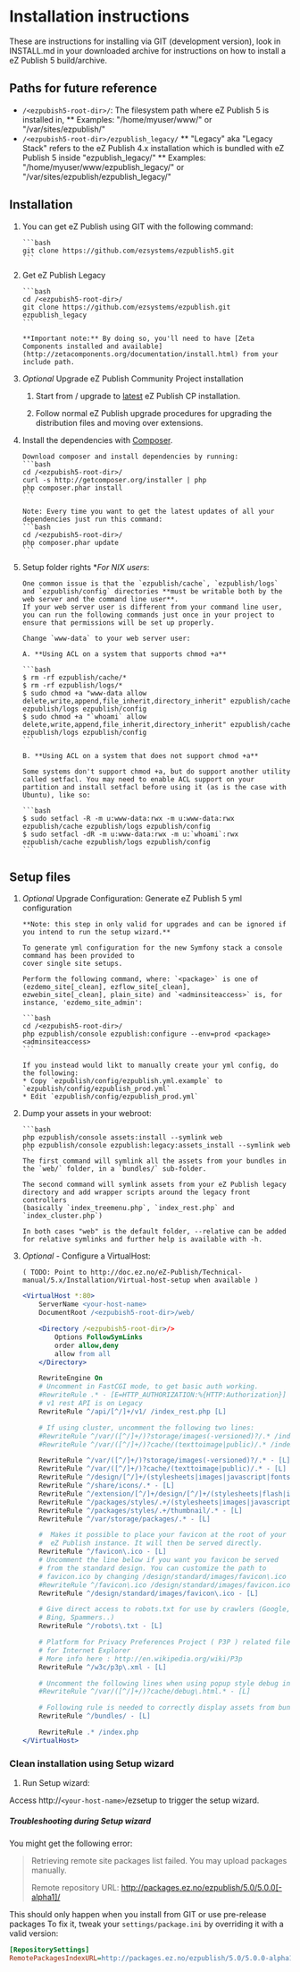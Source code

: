 # Installation instructions

  These are instructions for installing via GIT (development version), look in INSTALL.md
  in your downloaded archive for instructions on how to install a eZ Publish 5 build/archive.

## Paths for future reference
  * `/<ezpubish5-root-dir>/`: The filesystem path where eZ Publish 5 is installed in,
   ** Examples: "/home/myuser/www/" or "/var/sites/ezpublish/"
  * `/<ezpubish5-root-dir>/ezpublish_legacy/`
   ** "Legacy" aka "Legacy Stack" refers to the eZ Publish 4.x installation which is bundled with eZ Publish 5 inside "ezpublish_legacy/"
   ** Examples: "/home/myuser/www/ezpublish_legacy/" or "/var/sites/ezpublish/ezpublish_legacy/"

## Installation

1. You can get eZ Publish using GIT with the following command:

       ```bash
       git clone https://github.com/ezsystems/ezpublish5.git
       ```

2. Get eZ Publish Legacy

       ```bash
       cd /<ezpubish5-root-dir>/
       git clone https://github.com/ezsystems/ezpublish.git ezpublish_legacy
       ```

       **Important note:** By doing so, you'll need to have [Zeta Components installed and available](http://zetacomponents.org/documentation/install.html) from your include path.

3. *Optional* Upgrade eZ Publish Community Project installation
    1. Start from / upgrade to [latest](http://share.ez.no/downloads/downloads) eZ Publish CP installation.

    2. Follow normal eZ Publish upgrade procedures for upgrading the distribution files and moving over extensions.

4. Install the dependencies with [Composer](http://getcomposer.org).

       Download composer and install dependencies by running:
       ```bash
       cd /<ezpubish5-root-dir>/
       curl -s http://getcomposer.org/installer | php
       php composer.phar install
       ```

       Note: Every time you want to get the latest updates of all your dependencies just run this command:
       ```bash
       cd /<ezpubish5-root-dir>/
       php composer.phar update
       ```

5. Setup folder rights **For *NIX users**:

       One common issue is that the `ezpublish/cache`, `ezpublish/logs` and `ezpublish/config` directories **must be writable both by the web server and the command line user**.
       If your web server user is different from your command line user, you can run the following commands just once in your project to ensure that permissions will be set up properly. 

       Change `www-data` to your web server user:

       A. **Using ACL on a system that supports chmod +a**

       ```bash
       $ rm -rf ezpublish/cache/*
       $ rm -rf ezpublish/logs/*
       $ sudo chmod +a "www-data allow delete,write,append,file_inherit,directory_inherit" ezpublish/cache ezpublish/logs ezpublish/config
       $ sudo chmod +a "`whoami` allow delete,write,append,file_inherit,directory_inherit" ezpublish/cache ezpublish/logs ezpublish/config
       ```

       B. **Using ACL on a system that does not support chmod +a**

       Some systems don't support chmod +a, but do support another utility called setfacl. You may need to enable ACL support on your partition and install setfacl before using it (as is the case with Ubuntu), like so:

       ```bash
       $ sudo setfacl -R -m u:www-data:rwx -m u:www-data:rwx ezpublish/cache ezpublish/logs ezpublish/config
       $ sudo setfacl -dR -m u:www-data:rwx -m u:`whoami`:rwx ezpublish/cache ezpublish/logs ezpublish/config
       ```

## Setup files
1. *Optional* Upgrade Configuration: Generate eZ Publish 5 yml configuration

       **Note: this step in only valid for upgrades and can be ignored if you intend to run the setup wizard.**

       To generate yml configuration for the new Symfony stack a console command has been provided to
       cover single site setups.

       Perform the following command, where: `<package>` is one of (ezdemo_site[_clean], ezflow_site[_clean],
       ezwebin_site[_clean], plain_site) and `<adminsiteaccess>` is, for instance, 'ezdemo_site_admin':

       ```bash
       cd /<ezpubish5-root-dir>/
       php ezpublish/console ezpublish:configure --env=prod <package> <adminsiteaccess>
       ```

       If you instead would likt to manually create your yml config, do the following:
       * Copy `ezpublish/config/ezpublish.yml.example` to `ezpublish/config/ezpublish_prod.yml`
       * Edit `ezpublish/config/ezpublish_prod.yml`


2. Dump your assets in your webroot:

       ```bash
       php ezpublish/console assets:install --symlink web
       php ezpublish/console ezpublish:legacy:assets_install --symlink web
       ```
       The first command will symlink all the assets from your bundles in the `web/` folder, in a `bundles/` sub-folder.

       The second command will symlink assets from your eZ Publish legacy directory and add wrapper scripts around the legacy front controllers
       (basically `index_treemenu.php`, `index_rest.php` and `index_cluster.php`)

       In both cases "web" is the default folder, --relative can be added for relative symlinks and further help is available with -h.

3. *Optional* - Configure a VirtualHost:

       ( TODO: Point to http://doc.ez.no/eZ-Publish/Technical-manual/5.x/Installation/Virtual-host-setup when available )

    ```apache
    <VirtualHost *:80>
        ServerName <your-host-name>
        DocumentRoot /<ezpubish5-root-dir>/web/

        <Directory /<ezpubish5-root-dir>/>
            Options FollowSymLinks
            order allow,deny
            allow from all
        </Directory>

        RewriteEngine On
        # Uncomment in FastCGI mode, to get basic auth working.
        #RewriteRule .* - [E=HTTP_AUTHORIZATION:%{HTTP:Authorization}]
        # v1 rest API is on Legacy
        RewriteRule ^/api/[^/]+/v1/ /index_rest.php [L]

        # If using cluster, uncomment the following two lines:
        #RewriteRule ^/var/([^/]+/)?storage/images(-versioned)?/.* /index_cluster.php [L]
        #RewriteRule ^/var/([^/]+/)?cache/(texttoimage|public)/.* /index_cluster.php [L]

        RewriteRule ^/var/([^/]+/)?storage/images(-versioned)?/.* - [L]
        RewriteRule ^/var/([^/]+/)?cache/(texttoimage|public)/.* - [L]
        RewriteRule ^/design/[^/]+/(stylesheets|images|javascript|fonts)/.* - [L]
        RewriteRule ^/share/icons/.* - [L]
        RewriteRule ^/extension/[^/]+/design/[^/]+/(stylesheets|flash|images|lib|javascripts?)/.* - [L]
        RewriteRule ^/packages/styles/.+/(stylesheets|images|javascript)/[^/]+/.* - [L]
        RewriteRule ^/packages/styles/.+/thumbnail/.* - [L]
        RewriteRule ^/var/storage/packages/.* - [L]

        #  Makes it possible to place your favicon at the root of your
        #  eZ Publish instance. It will then be served directly.
        RewriteRule ^/favicon\.ico - [L]
        # Uncomment the line below if you want you favicon be served
        # from the standard design. You can customize the path to
        # favicon.ico by changing /design/standard/images/favicon\.ico
        #RewriteRule ^/favicon\.ico /design/standard/images/favicon.ico [L]
        RewriteRule ^/design/standard/images/favicon\.ico - [L]

        # Give direct access to robots.txt for use by crawlers (Google,
        # Bing, Spammers..)
        RewriteRule ^/robots\.txt - [L]

        # Platform for Privacy Preferences Project ( P3P ) related files
        # for Internet Explorer
        # More info here : http://en.wikipedia.org/wiki/P3p
        RewriteRule ^/w3c/p3p\.xml - [L]

        # Uncomment the following lines when using popup style debug in legacy
        #RewriteRule ^/var/([^/]+/)?cache/debug\.html.* - [L]

        # Following rule is needed to correctly display assets from bundles
        RewriteRule ^/bundles/ - [L]

        RewriteRule .* /index.php
    </VirtualHost>
    ```

### Clean installation using Setup wizard
1. Run Setup wizard:

  Access http://`<your-host-name>`/ezsetup to trigger the setup wizard.

##### Troubleshooting during Setup wizard

  You might get the following error:
  > Retrieving remote site packages list failed. You may upload packages manually.
  >
  > Remote repository URL: http://packages.ez.no/ezpublish/5.0/5.0.0[-alpha1]/

  This should only happen when you install from GIT or use pre-release packages
  To fix it, tweak your `settings/package.ini` by overriding it with a valid version:

  ```ini
  [RepositorySettings]
  RemotePackagesIndexURL=http://packages.ez.no/ezpublish/5.0/5.0.0-alpha1
  ```
